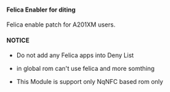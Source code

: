#### Felica Enabler for diting
Felica enable patch for A201XM users.

#### NOTICE

* Do not add  any Felica apps into Deny List

* in global rom can't use felica and more somthing

* This Module is support only NqNFC based rom only
